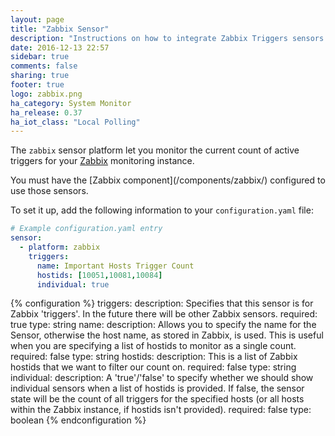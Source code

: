 ```yaml
---
layout: page
title: "Zabbix Sensor"
description: "Instructions on how to integrate Zabbix Triggers sensors within Home Assistant."
date: 2016-12-13 22:57
sidebar: true
comments: false
sharing: true
footer: true
logo: zabbix.png
ha_category: System Monitor
ha_release: 0.37
ha_iot_class: "Local Polling"
---
```


The `zabbix` sensor platform let you monitor the current count of active triggers for your [Zabbix](http://www.zabbix.com/) monitoring instance.

<p class='note'>
You must have the [Zabbix component](/components/zabbix/) configured to use those sensors.
</p>

To set it up, add the following information to your `configuration.yaml` file:

```yaml
# Example configuration.yaml entry
sensor:
  - platform: zabbix
    triggers:
      name: Important Hosts Trigger Count
      hostids: [10051,10081,10084]
      individual: true
```

{% configuration %}
triggers:
  description: Specifies that this sensor is for Zabbix 'triggers'. In the future there will be other Zabbix sensors.
  required: true
  type: string
name:
  description: Allows you to specify the name for the Sensor, otherwise the host name, as stored in Zabbix, is used.  This is useful when you are specifying a list of hostids to monitor as a single count.
  required: false
  type: string
hostids:
  description: This is a list of Zabbix hostids that we want to filter our count on.
  required: false
  type: string
individual:
  description: A 'true'/'false' to specify whether we should show individual sensors when a list of hostids is provided.  If false, the sensor state will be the count of all triggers for the specified hosts (or all hosts within the Zabbix instance, if hostids isn't provided).
  required: false
  type: boolean
  {% endconfiguration %}

